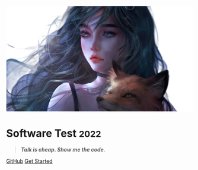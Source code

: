 <!-- _coverpage.md -->

![logo](logo(1).png)

# Software Test <small>2022</small>

> **_Talk is cheap. Show me the code_**.

[GitHub](https://github.com/docsifyjs/docsify/)
[Get Started](README)
